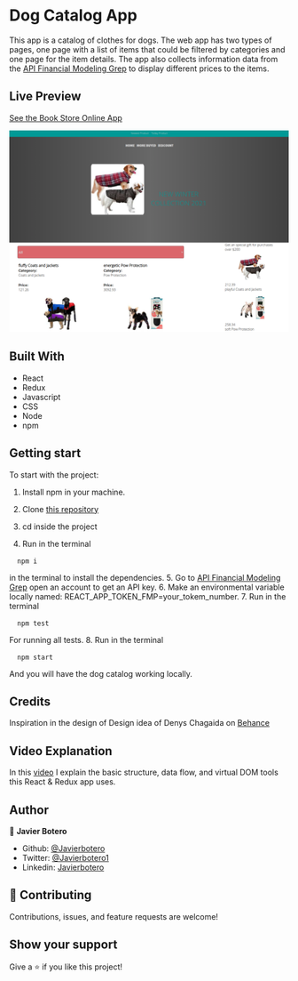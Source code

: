 # Dog Catalog App

This app is a catalog of clothes for dogs. The web app has two types of pages, one page with a list of items that could be filtered by categories and one page for the item details. The app also collects information data from the [API Financial Modeling Grep](https://financialmodelingprep.com/developer/docs/) to display different prices to the items.

## Live Preview

[See the Book Store Online App](https://dog-clothes-catalog.netlify.app/)

![Screenshot Bookstore](./src/assets/images/screenshot.png)

## Built With

- React
- Redux
- Javascript
- CSS
- Node
- npm

## Getting start

To start with the project:

1. Install npm in your machine.
2. Clone [this repository](https://github.com/javierbotero/dog-clothes-catalogue.git)
3. cd inside the project

4. Run in the terminal
```
  npm i
```
in the terminal to install the dependencies.
5. Go to [API Financial Modeling Grep](https://financialmodelingprep.com/developer/docs/) open an account to get an API key.
6. Make an environmental variable locally named: REACT_APP_TOKEN_FMP=your_tokem_number.
7. Run in the terminal
```
  npm test
```
For running all tests.
8. Run in the terminal
```
  npm start
```
And you will have the dog catalog working locally.

## Credits

Inspiration in the design of Design idea of Denys Chagaida on [Behance](https://www.behance.net/gallery/24531031/Pimp-my-DOG-Online-store-E-commerse-project)

## Video Explanation

In this [video](https://www.loom.com/share/a58659fa558747fd88a5d301c7ab576c) I explain the basic structure, data flow, and virtual DOM tools this React & Redux app uses.

## Author

👤 **Javier Botero**

- Github: [@Javierbotero](https://github.com/javierbotero)
- Twitter: [@Javierbotero1](https://twitter.com/Javierboterodev)
- Linkedin: [Javierbotero](https://www.linkedin.com/in/javierboterodev/)


## 🤝 Contributing

Contributions, issues, and feature requests are welcome!

## Show your support

Give a ⭐️ if you like this project!